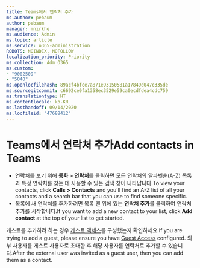 ```yaml
---
title: Teams에서 연락처 추가
ms.author: pebaum
author: pebaum
manager: mnirkhe
ms.audience: Admin
ms.topic: article
ms.service: o365-administration
ROBOTS: NOINDEX, NOFOLLOW
localization_priority: Priority
ms.collection: Adm_O365
ms.custom:
- "9002509"
- "5040"
ms.openlocfilehash: 89acf4bfce7a871e93150581a17849d047c335de
ms.sourcegitcommit: c6692ce0fa1358ec3529e59ca0ecdfdea4cdc759
ms.translationtype: HT
ms.contentlocale: ko-KR
ms.lasthandoff: 09/14/2020
ms.locfileid: "47688412"
---
```

# <a name="add-contacts-in-teams"></a><span data-ttu-id="41e4c-102">Teams에서 연락처 추가</span><span class="sxs-lookup"><span data-stu-id="41e4c-102">Add contacts in Teams</span></span>

- <span data-ttu-id="41e4c-103">연락처를 보기 위해 **통화 > 연락처**를 클릭하면 모든 연락처의 알파벳순(A-Z) 목록과 특정 연락처를 찾는 데 사용할 수 있는 검색 창이 나타납니다.</span><span class="sxs-lookup"><span data-stu-id="41e4c-103">To view your contacts, click **Calls > Contacts** and you'll find an A-Z list of all your contacts and a search bar that you can use to find someone specific.</span></span> 
- <span data-ttu-id="41e4c-104">목록에 새 연락처를 추가하려면 목록 맨 위에 있는 **연락처 추가**를 클릭하여 연락처 추가를 시작합니다.</span><span class="sxs-lookup"><span data-stu-id="41e4c-104">If you want to add a new contact to your list, click **Add contact** at the top of your list to get started.</span></span>

<span data-ttu-id="41e4c-105">게스트를 추가하려 하는 경우 [게스트 액세스](https://docs.microsoft.com/microsoftteams/set-up-guests)를 구성했는지 확인하세요.</span><span class="sxs-lookup"><span data-stu-id="41e4c-105">If you are trying to add a guest, please ensure you have [Guest Access](https://docs.microsoft.com/microsoftteams/set-up-guests) configured.</span></span> <span data-ttu-id="41e4c-106">외부 사용자를 게스트 사용자로 초대한 후 해당 사용자를 연락처로 추가할 수 있습니다.</span><span class="sxs-lookup"><span data-stu-id="41e4c-106">After the external user was invited as a guest user, then you can add them as a contact.</span></span>
